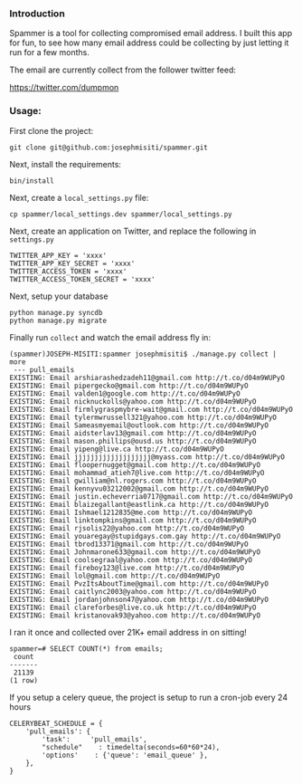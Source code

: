 ### Introduction

Spammer is a tool for collecting compromised email address. I built this app
for fun, to see how many email address could be collecting by just letting it run for a few months.

The email are currently collect from the follower twitter feed:

https://twitter.com/dumpmon

### Usage:

First clone the project:

```
git clone git@github.com:josephmisiti/spammer.git
```

Next, install the requirements:

```
bin/install
```

Next, create a `local_settings.py` file:

```
cp spammer/local_settings.dev spammer/local_settings.py
```

Next, create an application on Twitter, and replace the following in `settings.py`

```
TWITTER_APP_KEY = 'xxxx'
TWITTER_APP_KEY_SECRET = 'xxxx'
TWITTER_ACCESS_TOKEN = 'xxxx'
TWITTER_ACCESS_TOKEN_SECRET = 'xxxx'
```

Next, setup your database

```
python manage.py syncdb
python manage.py migrate
```

Finally run `collect` and watch the email address fly in:

```
(spammer)JOSEPH-MISITI:spammer josephmisiti$ ./manage.py collect | more
 --- pull_emails
EXISTING: Email arshiarashedzadeh11@gmail.com http://t.co/d04m9WUPyO
EXISTING: Email pipergecko@gmail.com http://t.co/d04m9WUPyO
EXISTING: Email valden1@google.com http://t.co/d04m9WUPyO
EXISTING: Email nicknuckolls@yahoo.com http://t.co/d04m9WUPyO
EXISTING: Email firmlygraspmybre-wait@gmail.com http://t.co/d04m9WUPyO
EXISTING: Email tylermwrussell321@yahoo.com http://t.co/d04m9WUPyO
EXISTING: Email Sameasmyemail@outlook.com http://t.co/d04m9WUPyO
EXISTING: Email aidsterlav13@gmail.com http://t.co/d04m9WUPyO
EXISTING: Email mason.phillips@ousd.us http://t.co/d04m9WUPyO
EXISTING: Email yipeng@live.ca http://t.co/d04m9WUPyO
EXISTING: Email jjjjjjjjjjjjjjjjjjj@myass.com http://t.co/d04m9WUPyO
EXISTING: Email floopernugget@gmail.com http://t.co/d04m9WUPyO
EXISTING: Email mohammad_atieh7@live.com http://t.co/d04m9WUPyO
EXISTING: Email gwilliam@nl.rogers.com http://t.co/d04m9WUPyO
EXISTING: Email kennyvu03212002@gmail.com http://t.co/d04m9WUPyO
EXISTING: Email justin.echeverria0717@gmail.com http://t.co/d04m9WUPyO
EXISTING: Email blaizegallant@eastlink.ca http://t.co/d04m9WUPyO
EXISTING: Email Ishmael1212835@me.com http://t.co/d04m9WUPyO
EXISTING: Email linktompkins@gmail.com http://t.co/d04m9WUPyO
EXISTING: Email rjsolis22@yahoo.com http://t.co/d04m9WUPyO
EXISTING: Email youaregay@stupidgays.com.gay http://t.co/d04m9WUPyO
EXISTING: Email tbrod13371@gmail.com http://t.co/d04m9WUPyO
EXISTING: Email Johnmarone633@gmail.com http://t.co/d04m9WUPyO
EXISTING: Email coolsegraal@yahoo.com http://t.co/d04m9WUPyO
EXISTING: Email fireboy123@live.com http://t.co/d04m9WUPyO
EXISTING: Email lol@gmail.com http://t.co/d04m9WUPyO
EXISTING: Email PvzItsAboutTime@gmail.com http://t.co/d04m9WUPyO
EXISTING: Email caitlync2003@yahoo.com http://t.co/d04m9WUPyO
EXISTING: Email jordanjohnson47@yahoo.com http://t.co/d04m9WUPyO
EXISTING: Email clareforbes@live.co.uk http://t.co/d04m9WUPyO
EXISTING: Email kristanovak93@yahoo.com http://t.co/d04m9WUPyO
```

I ran it once and collected over 21K+ email address in on sitting!

```
spammer=# SELECT COUNT(*) from emails;
 count
-------
 21139
(1 row)
```

If you setup a celery queue, the project is setup to run a cron-job every 24 hours

```
CELERYBEAT_SCHEDULE = {
    'pull_emails': {
        'task':     'pull_emails',
        "schedule"    : timedelta(seconds=60*60*24),
        'options'    : {'queue': 'email_queue' },
    },
}
```
